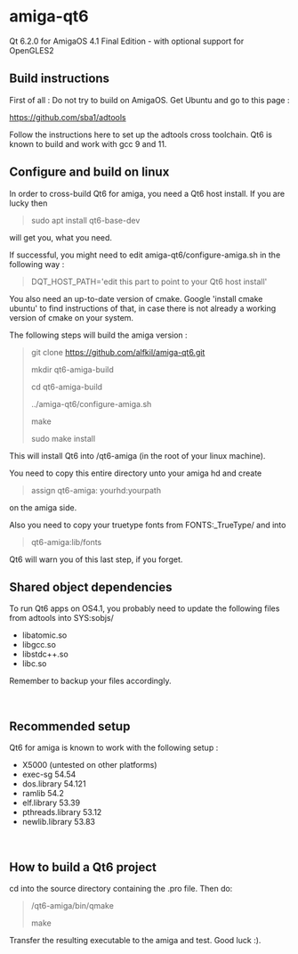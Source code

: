 # amiga-qt6
Qt 6.2.0 for AmigaOS 4.1 Final Edition - with optional support for OpenGLES2

<h2>Build instructions</h2>

First of all : Do not try to build on AmigaOS. Get Ubuntu and go to this page :

https://github.com/sba1/adtools

Follow the instructions here to set up the adtools cross toolchain. Qt6 is known to build and work with gcc 9 and 11.
<br>


<h2>Configure and build on linux</h2>

In order to cross-build Qt6 for amiga, you need a Qt6 host install. If you are lucky then

> sudo apt install qt6-base-dev

will get you, what you need.

If successful, you might need to edit amiga-qt6/configure-amiga.sh in the following way :

> DQT_HOST_PATH='edit this part to point to your Qt6 host install'

You also need an up-to-date version of cmake. Google 'install cmake ubuntu' to find instructions of that, in case there is not already a working version of cmake on your system.

The following steps will build the amiga version :

> git clone https://github.com/alfkil/amiga-qt6.git
> 
> mkdir qt6-amiga-build
> 
> cd qt6-amiga-build
> 
> ../amiga-qt6/configure-amiga.sh
> 
> make
> 
> sudo make install

This will install Qt6 into /qt6-amiga (in the root of your linux machine). 

You need to copy this entire directory unto your amiga hd and create

> assign qt6-amiga: yourhd:yourpath

on the amiga side.

Also you need to copy your truetype fonts from FONTS:_TrueType/ and into

> qt6-amiga:lib/fonts

Qt6 will warn you of this last step, if you forget.
<br>

  
<h2>Shared object dependencies</h2>

To run Qt6 apps on OS4.1, you probably need to update the following files from adtools into SYS:sobjs/
<br>
<ul>
<li>libatomic.so</li>
<li>libgcc.so</li>
<li>libstdc++.so</li>
<li>libc.so</li>
</ul>

Remember to backup your files accordingly.
  
<br>

<h2>Recommended setup</h2>

Qt6 for amiga is known to work with the following setup :
<br>
<ul>
<li>X5000 (untested on other platforms)</li>
<li>exec-sg 54.54</li>
<li>dos.library 54.121</li>
<li>ramlib 54.2</li>
<li>elf.library 53.39</li>
<li>pthreads.library 53.12</li>
<li>newlib.library 53.83</li>
</ul>

<br>

<h2>How to build a Qt6 project</h2>

cd into the source directory containing the .pro file. Then do:

> /qt6-amiga/bin/qmake
>
> make

Transfer the resulting executable to the amiga and test. Good luck :).
